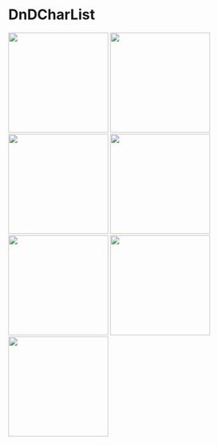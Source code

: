 # DnDCharList

<img src="https://github.com/user-attachments/assets/7fc5d9b4-b652-4f9c-99b4-ee285bf92f2d" width="200">
<img src="https://github.com/user-attachments/assets/cefc5df4-f816-4fc6-bfaa-c34efa6527bd" width="200">
<img src="https://github.com/user-attachments/assets/8e97cdf2-4c50-4f6b-813f-4b46a22116be" width="200">
<img src="https://github.com/user-attachments/assets/7f07afad-52a8-4df2-96a1-76801949ec37" width="200">
<img src="https://github.com/user-attachments/assets/d20b9768-36f8-44e3-b1dd-399be1e18a5c" width="200">
<img src="https://github.com/user-attachments/assets/080941a2-a035-4a19-88b6-6183e10a0603" width="200">
<img src="https://github.com/user-attachments/assets/4a143672-6e88-46cf-8238-3e3dd17790ba" width="200">
